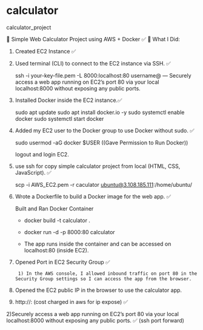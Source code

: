 # calculator
calculator_project
	
🧮 Simple Web Calculator Project using AWS + Docker			✅
📌 What I Did:

1) Created EC2 Instance ✅

2) Used terminal (CLI) to connect to the EC2 instance via SSH. ✅

	ssh -i your-key-file.pem -L 8000:localhost:80 username@<EC2-Public-IP> 
— Securely access a web app running on EC2’s port 80 via your local localhost:8000 without exposing any public ports.	

3) Installed Docker inside the EC2 instance.✅

	sudo apt update
	sudo apt install docker.io -y
	sudo systemctl enable docker
	sudo systemctl start docker 

4) Added my EC2 user to the Docker group to use Docker without sudo. ✅

	 sudo usermod -aG docker $USER       ((Gave Permission to Run Docker))
	 
	 logout and login EC2.

5)  use ssh for copy  simple calculator project from local (HTML, CSS, JavaScript). ✅

	scp -i AWS_EC2.pem -r caculator ubuntu@3.108.185.111:/home/ubuntu/
	
6) Wrote a Dockerfile to build a Docker image for the web app. ✅

	Built and Ran Docker Container

	* docker build -t calculator .
	* docker run -d -p 8000:80 calculator

	* The app runs inside the container and can be accessed on localhost:80 (inside EC2).

7) Opened Port in EC2 Security Group  ✅

		1) In the AWS console, I allowed inbound traffic on port 80 in the Security Group settings so I can access the app from the browser.


8) Opened the EC2 public IP in the browser to use the calculator app.

1) http://<Your-EC2-Public-IP>:<PORT> (cost charged in aws for ip expose) ✅


2)Securely access a web app running on EC2’s port 80 via your local localhost:8000 without exposing any public ports.  ✅
														(ssh port forward)	








